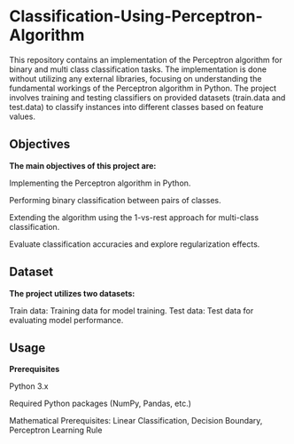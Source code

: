 # Classification-Using-Perceptron-Algorithm
This repository contains an implementation of the Perceptron algorithm for binary and multi class classification tasks. The implementation is done without utilizing any external libraries, focusing on understanding the fundamental workings of the Perceptron algorithm in Python. The project involves training and testing classifiers on provided datasets (train.data and test.data) to classify instances into different classes based on feature values.

## Objectives

**The main objectives of this project are:**

Implementing the Perceptron algorithm in Python.

Performing binary classification between pairs of classes.

Extending the algorithm using the 1-vs-rest approach for multi-class classification.

Evaluate classification accuracies and explore regularization effects.


## Dataset

**The project utilizes two datasets:**

Train data: Training data for model training.
Test data: Test data for evaluating model performance.

## Usage

**Prerequisites**

Python 3.x

Required Python packages (NumPy, Pandas, etc.)

Mathematical Prerequisites: Linear Classification, Decision Boundary, Perceptron Learning Rule
